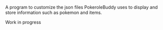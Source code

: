 A program to customize the json files PokeroleBuddy uses to display and store information such as pokemon and items.

Work in progress
